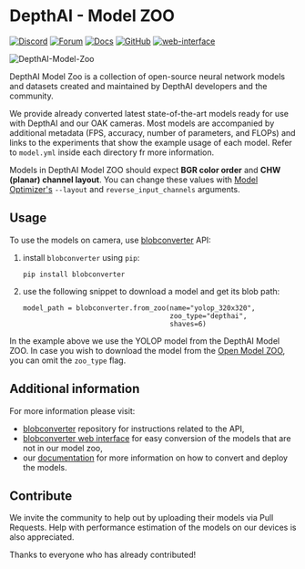 # DepthAI - Model ZOO

[![Discord](https://img.shields.io/discord/790680891252932659?label=Discord)](https://discord.gg/luxonis)
[![Forum](https://img.shields.io/badge/Forum-discuss-orange)](https://discuss.luxonis.com/)
[![Docs](https://img.shields.io/badge/Docs-DepthAI-yellow)](https://docs.luxonis.com)
[![GitHub](https://img.shields.io/github/license/luxonis/depthai-model-zoo?color=blue&style=flat-square&label=License)](https://github.com/luxonis/depthai-model-zoo/blob/main/LICENSE)
[![web-interface](https://img.shields.io/static/v1?label=Web&message=page&color=orange&style=flat-square)](https://zoo.luxonis.com/)

![DepthAI-Model-Zoo](https://user-images.githubusercontent.com/56075061/141786001-33055085-693f-4a7b-a359-90adb5f3509d.png)


DepthAI Model Zoo is a collection of open-source neural network models and datasets created and maintained by DepthAI developers and the community.

We provide already converted latest state-of-the-art models ready for use with DepthAI and our OAK cameras. Most models are accompanied by additional metadata (FPS, accuracy, number of parameters, and FLOPs) and links to the experiments that show the example usage of each model. Refer to `model.yml` inside each directory fr more information.

Models in DepthAI Model ZOO should expect **BGR color order** and **CHW (planar) channel layout**. You can change these values with [Model Optimizer's](https://docs.openvino.ai/2022.1/openvino_docs_MO_DG_Additional_Optimization_Use_Cases.html) `--layout` and `reverse_input_channels` arguments.

## Usage

To use the models on camera, use [blobconverter](https://github.com/luxonis/blobconverter) API:

1. install `blobconverter` using `pip`:
    ```
    pip install blobconverter
    ```
2. use the following snippet to download a model and get its blob path:
    ```
    model_path = blobconverter.from_zoo(name="yolop_320x320",
                                        zoo_type="depthai",
                                        shaves=6)
    ```

In the example above we use the YOLOP model from the DepthAI Model ZOO. In case you wish to download the model from the [Open Model ZOO](https://github.com/openvinotoolkit/open_model_zoo), you can omit the `zoo_type` flag.


## Additional information

For more information please visit:

* [blobconverter](https://github.com/luxonis/blobconverter) repository for instructions related to the API,
* [blobconverter web interface](https://blobconverter.luxonis.com/) for easy conversion of the models that are not in our model zoo,
* our [documentation](https://docs.luxonis.com/en/latest/) for more information on how to convert and deploy the models.


## Contribute

We invite the community to help out by uploading their models via Pull Requests. Help with performance estimation of the models on our devices is also appreciated.

Thanks to everyone who has already contributed!
